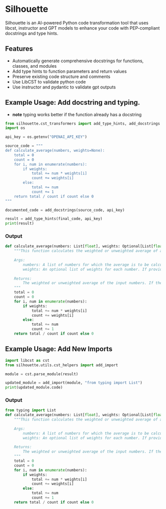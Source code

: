 # Silhouette

Silhouette is an AI-powered Python code transformation tool that uses libcst, instructor and GPT models to enhance your code with PEP-compliant docstrings and type hints.

## Features

- Automatically generate comprehensive docstrings for functions, classes, and modules
- Add type hints to function parameters and return values
- Preserve existing code structure and comments
- Use LibCST to validate python code
- Use instructor and pydantic to validate gpt outputs


## Example Usage: Add docstring and typing.
- **note** typing works better if the function already has a docstring
``` python
from silhouette.cst_transformers import add_type_hints, add_docstrings
import os

api_key = os.getenv("OPENAI_API_KEY")

source_code = """
def calculate_average(numbers, weights=None):
    total = 0
    count = 0
    for i, num in enumerate(numbers):
        if weights:
            total += num * weights[i]
            count += weights[i]
        else:
            total += num
            count += 1
    return total / count if count else 0
"""

documented_code = add_docstrings(source_code, api_key)

result = add_type_hints(final_code, api_key)
print(result)
```
### Output
``` python
def calculate_average(numbers: List[float], weights: Optional[List[float]]=None) -> float:
    """This function calculates the weighted or unweighted average of a list of numbers.
    
    Args:
        numbers: A list of numbers for which the average is to be calculated.
        weights: An optional list of weights for each number. If provided, the function calculates the weighted average. If not provided, the function calculates the unweighted average.
    
    Returns:
        The weighted or unweighted average of the input numbers. If the list of numbers is empty, the function returns 0.
    """
    total = 0
    count = 0
    for i, num in enumerate(numbers):
        if weights:
            total += num * weights[i]
            count += weights[i]
        else:
            total += num
            count += 1
    return total / count if count else 0
```

## Example Usage: Add New Imports
```python
import libcst as cst
from silhouette.utils.cst_helpers import add_import

module = cst.parse_module(result)

updated_module = add_import(module, "from typing import List")
print(updated_module.code)
```
### Output
``` python
from typing import List
def calculate_average(numbers: List[float], weights: Optional[List[float]]=None) -> float:
    """This function calculates the weighted or unweighted average of a list of numbers.
    
    Args:
        numbers: A list of numbers for which the average is to be calculated.
        weights: An optional list of weights for each number. If provided, the function calculates the weighted average. If not provided, the function calculates the unweighted average.
    
    Returns:
        The weighted or unweighted average of the input numbers. If the list of numbers is empty, the function returns 0.
    """
    total = 0
    count = 0
    for i, num in enumerate(numbers):
        if weights:
            total += num * weights[i]
            count += weights[i]
        else:
            total += num
            count += 1
    return total / count if count else 0
```